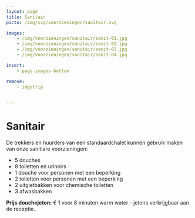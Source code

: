 ```yaml
---
layout: page
title: Sanitair
picto: /img/svg/voorzieningen/sanitair.svg

images:
    - /img/voorzieningen/sanitair/sanit-01.jpg
    - /img/voorzieningen/sanitair/sanit-02.jpg
    - /img/voorzieningen/sanitair/sanit-03.jpg
    - /img/voorzieningen/sanitair/sanit-04.jpg

insert:
    - page-images-bottom

remove:
    - imgstrip
    

---
```


# Sanitair 

De trekkers en huurders van een standaardchalet kunnen gebruik maken van onze sanitiare voorzieningen:

* 5 douches
* 8 toiletten en urinoirs
* 1 douche voor personen met een beperking
* 2 toiletten voor personen met een beperking
* 2 uitgietbakken voor chemische toiletten
* 3 afwasbakken

**Prijs douchejeton:** € 1 voor 8 minuten warm water - jetons verkrijgbaar aan de receptie.